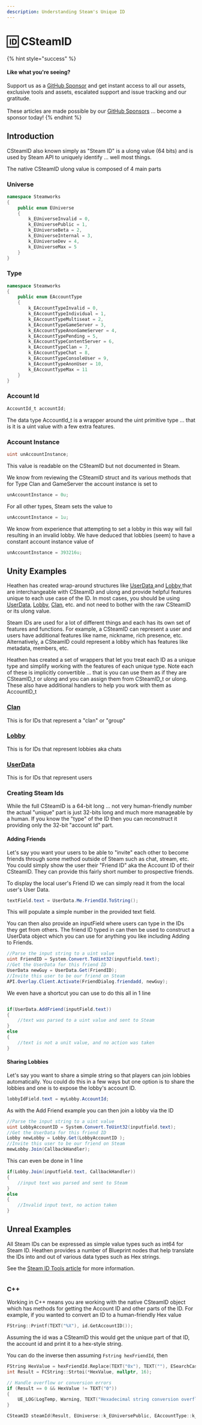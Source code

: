 ```yaml
---
description: Understanding Steam's Unique ID
---
```


# 🆔 CSteamID

{% hint style="success" %}
#### Like what you're seeing?

Support us as a [GitHub Sponsor](../become-a-sponsor/) and get instant access to all our assets, exclusive tools and assets, escalated support and issue tracking and our gratitude.\
\
These articles are made possible by our [GitHub Sponsors](../become-a-sponsor/) ... become a sponsor today!
{% endhint %}

## Introduction

CSteamID also known simply as "Steam ID" is a ulong value (64 bits) and is used by Steam API to uniquely identify ... well most things.&#x20;

The native CSteamID ulong value is composed of 4 main parts

### Universe

```csharp
namespace Steamworks
{
    public enum EUniverse
    {
        k_EUniverseInvalid = 0,
        k_EUniversePublic = 1,
        k_EUniverseBeta = 2,
        k_EUniverseInternal = 3,
        k_EUniverseDev = 4,
        k_EUniverseMax = 5
    }
}
```

### Type

```csharp
namespace Steamworks
{
    public enum EAccountType
    {
        k_EAccountTypeInvalid = 0,
        k_EAccountTypeIndividual = 1,
        k_EAccountTypeMultiseat = 2,
        k_EAccountTypeGameServer = 3,
        k_EAccountTypeAnonGameServer = 4,
        k_EAccountTypePending = 5,
        k_EAccountTypeContentServer = 6,
        k_EAccountTypeClan = 7,
        k_EAccountTypeChat = 8,
        k_EAccountTypeConsoleUser = 9,
        k_EAccountTypeAnonUser = 10,
        k_EAccountTypeMax = 11
    }
}
```

### Account Id

```csharp
AccountId_t accountId;
```

The data type AccountId\_t is a wrapper around the uint primitive type ... that is it is a uint value with a few extra features.

### Account Instance

```csharp
uint unAccountInstance;
```

This value is readable on the CSteamID but not documented in Steam.&#x20;

We know from reviewing the CSteamID struct and its various methods that for Type Clan and GameServer the account instance is set to&#x20;

```csharp
unAccountInstance = 0u;
```

For all other types, Steam sets the value to&#x20;

```csharp
unAccountInstance = 1u;
```

We know from experience that attempting to set a lobby in this way will fail resulting in an invalid lobby. We have deduced that lobbies (seem) to have a constant account instance value of

```csharp
unAccountInstance = 393216u;
```

## Unity Examples

Heathen has created wrap-around structures like [UserData ](../toolkit-for-steamworks-sdk/unity/data-layer/user-data.md)and [Lobby ](../toolkit-for-steamworks-sdk/unity/data-layer/lobby-data.md)that are interchangeable with CSteamID and ulong and provide helpful features unique to each use case of the ID. In most cases, you should be using [UserData](../toolkit-for-steamworks-sdk/unity/data-layer/user-data.md), [Lobby](../toolkit-for-steamworks-sdk/unity/data-layer/lobby-data.md), [Clan](../toolkit-for-steamworks-sdk/unity/data-layer/clan-data.md), etc. and not need to bother with the raw CSteamID or its ulong value.

Steam IDs are used for a lot of different things and each has its own set of features and functions. For example, a CSteamID can represent a user and users have additional features like name, nickname, rich presence, etc. Alternatively, a CSteamID could represent a lobby which has features like metadata, members, etc.

Heathen has created a set of wrappers that let you treat each ID as a unique type and simplify working with the features of each unique type. Note each of these is implicitly convertible ... that is you can use them as if they are CSteamID\_t or ulong and you can assign them from CSteamID\_t or ulong. These also have additional handlers to help you work with them as AccountID\_t

### [Clan](../toolkit-for-steamworks-sdk/unity/data-layer/clan-data.md)

This is for IDs that represent a "clan" or "group"

### [Lobby](../toolkit-for-steamworks-sdk/unity/data-layer/lobby-data.md)

This is for IDs that represent lobbies aka chats

### [UserData](../toolkit-for-steamworks-sdk/unity/data-layer/user-data.md)

This is for IDs that represent users

### Creating Steam Ids

While the full CSteamID is a 64-bit long ... not very human-friendly number the actual "unique" part is just 32-bits long and much more manageable by a human. If you know the "type" of the ID then you can reconstruct it providing only the 32-bit "account Id" part.

#### Adding Friends

Let's say you want your users to be able to "invite" each other to become friends through some method outside of Steam such as chat, stream, etc. You could simply show the user their "Friend ID" aka the Account ID of their CSteamID. They can provide this fairly short number to prospective friends.

To display the local user's Friend ID we can simply read it from the local user's User Data.

```csharp
textField.text = UserData.Me.FriendId.ToString();
```

This will populate a simple number in the provided text field.

You can then also provide an inputField where users can type in the IDs they get from others. The friend ID typed in can then be used to construct a UserData object which you can use for anything you like including Adding to Friends.

```csharp
//Parse the input string to a uint value
uint FriendID = System.Convert.ToUint32(inputfield.text);
//Get the UserData for this friend ID
UserData newGuy = UserData.Get(FriendID);
//Invite this user to be our friend on Steam
API.Overlay.Client.Activate(FriendDialog.friendadd, newGuy);
```

We even have a shortcut you can use to do this all in 1 line

```csharp

if(UserData.AddFriend(inputField.text))
{
    //text was parsed to a uint value and sent to Steam
}
else
{
    //text is not a unit value, and no action was taken
}
```

#### Sharing Lobbies

Let's say you want to share a simple string so that players can join lobbies automatically. You could do this in a few ways but one option is to share the lobbies and one is to expose the lobby's account ID.

```csharp
lobbyIdField.text = myLobby.AccountId;
```

As with the Add Friend example you can then join a lobby via the ID

```csharp
//Parse the input string to a uint value
uint LobbyAccountID = System.Convert.ToUint32(inputfield.text);
//Get the UserData for this friend ID
Lobby newLobby = Lobby.Get(LobbyAccountID );
//Invite this user to be our friend on Steam
mewLobby.Join(CallbackHandler);
```

This can even be done in 1 line

```csharp
if(Lobby.Join(inputfield.text, CallbackHandler))
{
    //input text was parsed and sent to Steam
}
else
{
    //Invalid input text, no action taken
}
```

## Unreal Examples

All Steam IDs can be expressed as simple value types such as int64 for Steam ID. Heathen provides a number of Blueprint nodes that help translate the IDs into and out of various data types such as Hex strings.

See the [Steam ID Tools article](../toolkit-for-steamworks-sdk/unreal/blueprint-nodes/functions/steam-id-tools.md) for more information.

<figure><img src="../.gitbook/assets/image (62).png" alt=""><figcaption></figcaption></figure>

### C++

Working in C++ means you are working with the native CSteamID object which has methods for getting the Account ID and other parts of the ID. For example, if you wanted to convert an ID to a human-friendly Hex value

```cpp
FString::Printf(TEXT("%X"), id.GetAccountID());
```

Assuming the id was a CSteamID this would get the unique part of that ID, the account id and print it to a hex-style string.&#x20;

You can do the inverse then assuming `Fstring hexFriendId`, then

```cpp
FString HexValue = hexFriendId.Replace(TEXT("0x"), TEXT(""), ESearchCase::CaseSensitive);
int Result = FCString::Strtoi(*HexValue, nullptr, 16);

// Handle overflow or conversion errors
if (Result == 0 && HexValue != TEXT("0"))
{
    UE_LOG(LogTemp, Warning, TEXT("Hexadecimal string conversion overflow or error."));
}

CSteamID steamId(Result, EUniverse::k_EUniversePublic, EAccountType::k_EAccountTypeIndividual);
```

